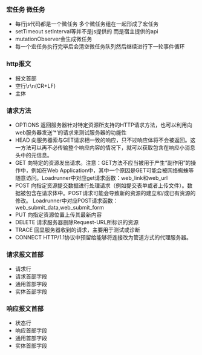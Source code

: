 ### 宏任务 微任务

- 每行js代码都是一个微任务 多个微任务组在一起形成了宏任务
- setTimeout setInterval等并不是js提供的 而是宿主提供的api
- mutationObserver会生成微任务
- 每一个宏任务执行完毕后会清空微任务队列然后继续进行下一轮事件循环

### http报文

- 报文首部
- 空行\r\n(CR+LF)
- 主体

### 请求方法

- OPTIONS 返回服务器针对特定资源所支持的HTTP请求方法，也可以利用向web服务器发送‘*’的请求来测试服务器的功能性
- HEAD 向服务器索与GET请求相一致的响应，只不过响应体将不会被返回。这一方法可以再不必传输整个响应内容的情况下，就可以获取包含在响应小消息头中的元信息。
- GET 向特定的资源发出请求。注意：GET方法不应当被用于产生“副作用”的操作中，例如在Web Application中，其中一个原因是GET可能会被网络蜘蛛等随意访问。Loadrunner中对应get请求函数：web_link和web_url
- POST 向指定资源提交数据进行处理请求（例如提交表单或者上传文件）。数据被包含在请求体中。POST请求可能会导致新的资源的建立和/或已有资源的修改。 Loadrunner中对应POST请求函数：web_submit_data,web_submit_form
- PUT 向指定资源位置上传其最新内容
- DELETE 请求服务器删除Request-URL所标识的资源
- TRACE 回显服务器收到的请求，主要用于测试或诊断
- CONNECT HTTP/1.1协议中预留给能够将连接改为管道方式的代理服务器。

### 请求报文首部

- 请求行
- 请求首部字段
- 通用首部字段
- 实体首部字段

### 响应报文首部

- 状态行
- 响应首部字段
- 通用首部字段
- 实体首部字段
